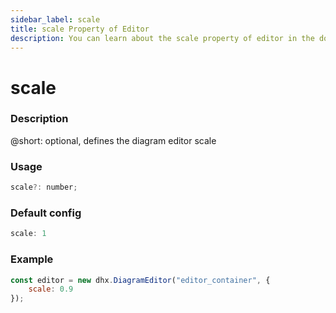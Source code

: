 ```yaml
---
sidebar_label: scale
title: scale Property of Editor
description: You can learn about the scale property of editor in the documentation of the DHTMLX JavaScript Diagram library. Browse developer guides and API reference, try out code examples and live demos, and download a free 30-day evaluation version of DHTMLX Diagram.
---
```


# scale

### Description

@short: optional, defines the diagram editor scale

### Usage

~~~js
scale?: number;
~~~

### Default config

~~~js
scale: 1
~~~

### Example

~~~js
const editor = new dhx.DiagramEditor("editor_container", {
    scale: 0.9
});
~~~
